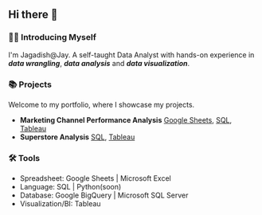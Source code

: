 ## Hi there 👋

### 🙋‍♂️ Introducing Myself

I'm Jagadish@Jay. A self-taught Data Analyst with hands-on experience in ***data wrangling***, ***data analysis*** and ***data visualization***.

### 📚 Projects

Welcome to my portfolio, where I showcase my projects.

- **Marketing Channel Performance Analysis** [Google Sheets](https://docs.google.com/spreadsheets/d/13NQf12NcJeUYTV-kH77ej6uZgr_yrcfox52jZrod-I8/edit?usp=sharing), [SQL](https://github.com/Jagadish940112/Portfolio-Projects/tree/main/5.%20Marketing%20Channel%20Performance%20Analysis), [Tableau](https://public.tableau.com/views/4_17034595515210/Dashboard1?:language=en-US&:display_count=n&:origin=viz_share_link)
- **Superstore Analysis** [SQL](https://github.com/Jagadish940112/Portfolio-Projects/tree/main/6.%20Superstore%20Analysis), [Tableau](https://public.tableau.com/views/SuperstoreDashboard_v2022_3/Dashboard1?:language=en-US&:sid=&:display_count=n&:origin=viz_share_link)

### 🛠️ Tools

- Spreadsheet: Google Sheets | Microsoft Excel
- Language: SQL | Python(soon)
- Database: Google BigQuery | Microsoft SQL Server
- Visualization/BI: Tableau
